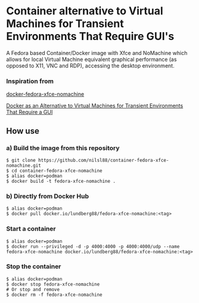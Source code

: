 # Container alternative to Virtual Machines for Transient Environments That Require GUI's

A Fedora based Container/Docker image with Xfce and NoMachine which allows for local Virtual Machine equivalent graphical performance (as opposed to X11, VNC and RDP), accessing the desktop environment.

### Inspiration from

[docker-fedora-xfce-nomachine](https://github.com/cmanique/docker-fedora-xfce-nomachine) 

[Docker as an Alternative to Virtual Machines for Transient Environments That Require a GUI](https://dev.to/cmanique/docker-as-an-alternative-to-virtual-machines-for-transient-environments-that-require-a-gui-24la)

## How use

### a) Build the image from this repository

```
$ git clone https://github.com/nilsl88/container-fedora-xfce-nomachine.git
$ cd container-fedora-xfce-nomachine
$ alias docker=podman
$ docker build -t fedora-xfce-nomachine .
```   

### b) Directly from Docker Hub

```
$ alias docker=podman
$ docker pull docker.io/lundberg88/fedora-xfce-nomachine:<tag>
```

### Start a container

```
$ alias docker=podman
$ docker run --privileged -d -p 4000:4000 -p 4000:4000/udp --name fedora-xfce-nomachine docker.io/lundberg88/fedora-xfce-nomachine:<tag>
```

### Stop the container

```
$ alias docker=podman
$ docker stop fedora-xfce-nomachine
# Or stop and remove 
$ docker rm -f fedora-xfce-nomachine
```
